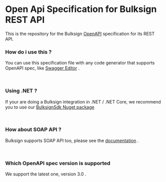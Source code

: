 # Open Api Specification for Bulksign REST API
This is the repository for the Bulksign <a href="https://www.openapis.org/">OpenAPI</a> specification for its REST API.
<br/>

### How do i use this ?
You can use this specification file with any code generator that supports OpenAPI spec, like <a href="https://editor.swagger.io/">Swagger Editor</a> .

<br/>

### Using .NET ? 
If your are doing a Bulksign integration  in .NET / .NET Core, we recommend you to use our <a href="https://www.nuget.org/packages/BulksignSdk/">BulksignSdk Nuget package</a>

<br/>

### How about SOAP API ?
Bulksign supports SOAP API too, please see the <a href="https://bulksign.com/docs/">documentation</a> .

<br/>

### Which OpenAPI spec version is supported
We support the latest one, version 3.0 . 